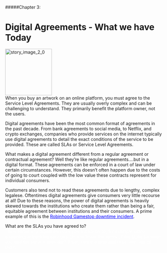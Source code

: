 #####Chapter 3:

# Digital Agreements - What we have Today

<ContentWrapp>
  <div class="imgContainer">
    <img alt="story_image_2_0" src="/images/chapter/man.svg" width="150px" height="150px">
  </div>

  <div class="itemsContainer">
    <div class="item-text">
    When you buy an artwork on an online platform, you must agree to the Service Level Agreements. They are usually overly complex and can be challenging to understand. They primarily benefit the platform owner, not the users.
    </div>
  </div>
</ContentWrapp>

Digital agreements have been the most common format of agreements in the past decade. From bank agreements to social media, to Netflix, and crypto exchanges, companies who provide services on the internet typically use digital agreements to detail the exact conditions of the service to be provided. These are called SLAs or Service Level Agreements.

What makes a digital agreement different from a regular agreement or contractual agreement? Well they’re like regular agreements….but in a digital format. These agreements can be enforced in a court of law under certain circumstances. However, this doesn’t often happen due to the costs of going to court coupled with the low value these contracts represent for individual consumers.

Customers also tend not to read these agreements due to lengthy, complex legalese. Oftentimes digital agreements give consumers very little recourse at all! Due to these reasons, the power of digital agreements is heavily skewed towards the institutions who create them rather than being a fair, equitable agreement between institutions and their consumers. A prime example of this is the <a style="color:blue" href="https://www.jama.work/blog/on-robinhood-and-availability"> Robinhood Gamestop downtime incident</a>.

<MissionContainer>
  <div className="title">What are the SLAs you have agreed to?</div>
    <div style="color:white">
    Think about any digital services you subscribe to, for example video streaming or banking services. Do you know the terms of the SLAs between you and the service provider? If not, take the time and read over one of them.
    </div>
</MissionContainer>
